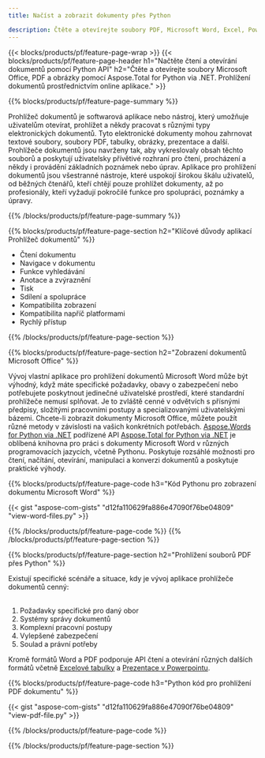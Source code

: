 ```yaml
---
title: Načíst a zobrazit dokumenty přes Python 

description: Čtěte a otevírejte soubory PDF, Microsoft Word, Excel, PowerPoint a obrázky prostřednictvím aplikace Python.
---
```


{{< blocks/products/pf/feature-page-wrap >}}
{{< blocks/products/pf/feature-page-header h1="Načtěte čtení a otevírání dokumentů pomocí Python API" h2="Čtěte a otevírejte soubory Microsoft Office, PDF a obrázky pomocí Aspose.Total for Python via .NET. Prohlížení dokumentů prostřednictvím online aplikace." >}}

{{% blocks/products/pf/feature-page-summary %}}

Prohlížeč dokumentů je softwarová aplikace nebo nástroj, který umožňuje uživatelům otevírat, prohlížet a někdy pracovat s různými typy elektronických dokumentů. Tyto elektronické dokumenty mohou zahrnovat textové soubory, soubory PDF, tabulky, obrázky, prezentace a další. Prohlížeče dokumentů jsou navrženy tak, aby vykreslovaly obsah těchto souborů a poskytují uživatelsky přívětivé rozhraní pro čtení, procházení a někdy i provádění základních poznámek nebo úprav. Aplikace pro prohlížení dokumentů jsou všestranné nástroje, které uspokojí širokou škálu uživatelů, od běžných čtenářů, kteří chtějí pouze prohlížet dokumenty, až po profesionály, kteří vyžadují pokročilé funkce pro spolupráci, poznámky a úpravy.

{{% /blocks/products/pf/feature-page-summary  %}}

{{% blocks/products/pf/feature-page-section  h2="Klíčové důvody aplikací Prohlížeč dokumentů" %}}

- Čtení dokumentu
- Navigace v dokumentu
- Funkce vyhledávání
- Anotace a zvýraznění
- Tisk
- Sdílení a spolupráce
- Kompatibilita zobrazení
- Kompatibilita napříč platformami
- Rychlý přístup

{{% /blocks/products/pf/feature-page-section %}}

{{% blocks/products/pf/feature-page-section  h2="Zobrazení dokumentů Microsoft Office" %}}

Vývoj vlastní aplikace pro prohlížení dokumentů Microsoft Word může být výhodný, když máte specifické požadavky, obavy o zabezpečení nebo potřebujete poskytnout jedinečné uživatelské prostředí, které standardní prohlížeče nemusí splňovat. Je to zvláště cenné v odvětvích s přísnými předpisy, složitými pracovními postupy a specializovanými uživatelskými bázemi. Chcete-li zobrazit dokumenty Microsoft Office, můžete použít různé metody v závislosti na vašich konkrétních potřebách. [Aspose.Words for Python via .NET](https://products.aspose.com/words/python-net/) podřízené API [Aspose.Total for Python via .NET](https://products.aspose.com/total/python-net/) je oblíbená knihovna pro práci s dokumenty Microsoft Word v různých programovacích jazycích, včetně Pythonu. Poskytuje rozsáhlé možnosti pro čtení, načítání, otevírání, manipulaci a konverzi dokumentů a poskytuje praktické výhody.  <br />

{{% blocks/products/pf/feature-page-code h3="Kód Pythonu pro zobrazení dokumentu Microsoft Word" %}}

{{< gist "aspose-com-gists" "d12fa110629fa886e47090f76be04809" "view-word-files.py" >}}

{{% /blocks/products/pf/feature-page-code  %}}
{{% /blocks/products/pf/feature-page-section %}}

{{% blocks/products/pf/feature-page-section  h2="Prohlížení souborů PDF přes Python" %}}

Existují specifické scénáře a situace, kdy je vývoj aplikace prohlížeče dokumentů cenný:<br /><br />

1. Požadavky specifické pro daný obor
1. Systémy správy dokumentů
1. Komplexní pracovní postupy
1. Vylepšené zabezpečení
1. Soulad a právní potřeby

Kromě formátů Word a PDF podporuje API čtení a otevírání různých dalších formátů včetně [Excelové tabulky](https://products.aspose.com/total/cs/python-java/viewer/xlsx/) a [Prezentace v Powerpointu](https://products.aspose.com/total/cs/python-net/viewer/pptx/).


{{% blocks/products/pf/feature-page-code h3="Python kód pro prohlížení PDF dokumentu" %}}

{{< gist "aspose-com-gists" "d12fa110629fa886e47090f76be04809" "view-pdf-file.py" >}}

{{% /blocks/products/pf/feature-page-code  %}}

{{% /blocks/products/pf/feature-page-section %}}